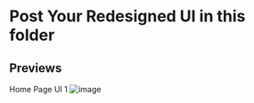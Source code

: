 # Post Your Redesigned UI in this folder

## Previews

Home Page UI 1
![image](https://user-images.githubusercontent.com/44930179/111566181-b8df9e00-87c2-11eb-813f-3d34db840281.png)
